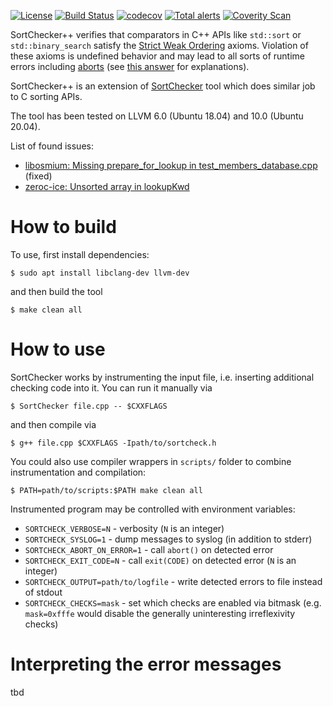 [![License](http://img.shields.io/:license-MIT-blue.svg)](https://github.com/yugr/sortcheckxx/blob/master/LICENSE.txt)
[![Build Status](https://github.com/yugr/sortcheckxx/actions/workflows/ci.yml/badge.svg)](https://github.com/yugr/sortcheckxx/actions)
[![codecov](https://codecov.io/gh/yugr/sortcheckxx/branch/master/graph/badge.svg)](https://codecov.io/gh/yugr/sortcheckxx)
[![Total alerts](https://img.shields.io/lgtm/alerts/g/yugr/sortcheckxx.svg?logo=lgtm&logoWidth=18)](https://lgtm.com/projects/g/yugr/sortcheckxx/alerts/)
[![Coverity Scan](https://scan.coverity.com/projects/yugr-sortcheckxx/badge.svg)](https://scan.coverity.com/projects/yugr-sortcheckxx)

SortChecker++ verifies that comparators in C++ APIs like `std::sort` or `std::binary_search`
satisfy the [Strict Weak Ordering](https://medium.com/@shiansu/strict-weak-ordering-and-the-c-stl-f7dcfa4d4e07)
axioms.
Violation of these axioms is undefined behavior and may lead to all sorts of runtime
errors including [aborts](https://stackoverflow.com/questions/2441045/bewildering-segfault-involving-stl-sort-algorithm) (see [this answer](https://stackoverflow.com/a/24048654/2170527) for explanations).

SortChecker++ is an extension of [SortChecker](https://github.com/yugr/sortcheck) tool which does similar job to C sorting APIs.

The tool has been tested on LLVM 6.0 (Ubuntu 18.04) and 10.0 (Ubuntu 20.04).

List of found issues:
* [libosmium: Missing prepare\_for\_lookup in test\_members\_database.cpp](https://github.com/osmcode/libosmium/issues/351) (fixed)
* [zeroc-ice: Unsorted array in lookupKwd](https://github.com/zeroc-ice/ice/issues/1362)

# How to build

To use, first install dependencies:
```
$ sudo apt install libclang-dev llvm-dev
```
and then build the tool
```
$ make clean all
```

# How to use

SortChecker works by instrumenting the input file, i.e. inserting additional checking code into it.
You can run it manually via
```
$ SortChecker file.cpp -- $CXXFLAGS
```
and then compile via
```
$ g++ file.cpp $CXXFLAGS -Ipath/to/sortcheck.h
```

You could also use compiler wrappers in `scripts/` folder to combine instrumentation and compilation:
```
$ PATH=path/to/scripts:$PATH make clean all
```

Instrumented program may be controlled with environment variables:
* `SORTCHECK_VERBOSE=N` - verbosity (`N` is an integer)
* `SORTCHECK_SYSLOG=1` - dump messages to syslog (in addition to stderr)
* `SORTCHECK_ABORT_ON_ERROR=1` - call `abort()` on detected error
* `SORTCHECK_EXIT_CODE=N` - call `exit(CODE)` on detected error (`N` is an integer)
* `SORTCHECK_OUTPUT=path/to/logfile` - write detected errors to file instead of stdout
* `SORTCHECK_CHECKS=mask` - set which checks are enabled via bitmask
  (e.g. `mask=0xfffe` would disable the generally uninteresting irreflexivity checks)

# Interpreting the error messages

tbd
